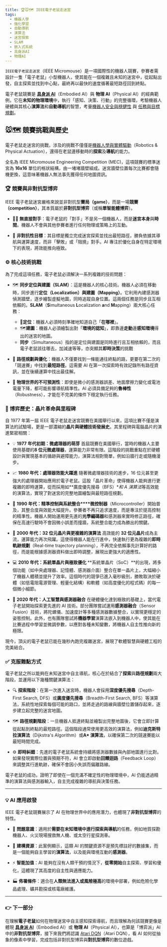 ```yaml
---
title: 🏆🐭🗺️ IEEE電子老鼠走迷宮
tags:
  - 機器人學
  - 強化學習
  - 自動導航
  - 演算法
  - 迷宮探索
  - SLAM
  - 嵌入式系統
  - 具身派AI
  - 物理AI
---
```

`IEEE電子老鼠走迷宮`（IEEE Micromouse）是一項國際性的機器人競賽，參賽者需設計一隻「電子老鼠」小型機器人，使其能在一個複雜且未知的迷宮中，從起點出發，自主探索並找到中心點，最終再以最快的速度循著最短路徑回到終點。

電子老鼠競賽是 **[具身派 AI](08----embodied_ai.zh-hant)**（Embodied AI）與 **物理 AI**（Physical AI）的經典範例，它在**未知的物理環境**中，執行「感知、決策、行動」的完整循環，考驗機器人硬體與其核心**演算法**和**自動導航**的智慧，考量[機器人安全與穩健性](08-05-robot_safety_and_robustness.zh-hant) 與 [任務與目標規劃](08-06-robot_tasks_and_goals.zh-hant)。

## 🐭🗺️ 競賽挑戰與歷史

電子老鼠走迷宮的挑戰，涉及的挑戰不僅僅是[機器人學與實體驅動](08-01-robotics_and_physical_actuation.zh-hant)（Robotics & Physical Actuation），還得在老鼠邊移動時的**探索**及**導航**的能力。

全名為 IEEE Micromouse Engineering Competition (MEC)，這項競賽的標準迷宮為 **16x16** 單位的格狀結構，由一堵堵牆壁組成。迷宮牆壁位置每次比賽都會隨機更換，這意味著機器人無法事先獲得任何地圖資訊。

### 🏆 競賽與非對抗型博弈

IEEE 電子老鼠迷宮嚴格來說並非對抗型**賽局（game）**，而是一場**競賽（competition）**，其本質屬於**非對抗型博弈**（或稱**單智能體博弈**）。

- 🙅‍♂️ **無直接對手**：電子老鼠的「對手」不是另一個機器人，而是**迷宮本身**與**時間**。機器人不會與其他參賽者進行任何物理或策略上的互動。
    
- 🏁 **非對抗性目標**：其目標是獨立完成迷宮探索並找出最短路徑，勝負依據其導航與運算速度，而非「擊敗」或「阻撓」對手。AI 專注於優化自身在特定環境下的表現，將效能推向極致。
    

### ⚙️ 核心技術挑戰

為了完成這項任務，電子老鼠必須解決一系列複雜的技術問題：

- 🗺️ **同步定位與建圖（SLAM）**：這是機器人的核心技術。機器人必須在移動時，同步進行**定位（Localization）與建圖（Mapping）**。它利用內建感測器偵測牆壁，逐步繪製虛擬地圖，同時追蹤自身位置。這兩個任務是同步且互相依賴的。**SLAM**（**S**imultaneous **L**ocalization **a**nd **M**apping）兩大核心任務：
	- 📍**定位**：機器人必須時刻準確地知道自己「**在哪裡**」。
	- 🗺️**建圖**：機器人必須繪製出對「**環境的認知**」，即靠邊**走動**邊**感知環境**得出的迷宮的地圖。
	- **同步**（Simultaneous）指的是定位與建圖是同時進行且互相依賴的，而且電子老鼠該往哪去，加減速等等，亦突顯其**即時決策**的挑戰
    
- 🧭 **路徑規劃與優化**：機器人不僅要找到一條能通往終點的路，更要在第二次的「競速賽」中找到**最短路徑**。這需要 AI 在第一次探索時有效記錄所有路徑資訊，並在後續運算中找出最佳解。
    
- 🎢 **物理世界的不可預測性**：即使是微小的感測器誤差、地面摩擦力變化或電池電量下降，都可能影響導航精準性。AI 必須具備足夠的**魯棒性**（Robustness），才能在不完美的條件下穩定執行任務。
    

### 📜 博弈歷史：晶片革命與里程碑

自 1977 年第一屆 IEEE 電子老鼠走迷宮競賽在美國舉行以來，這項比賽不僅是演算法的試驗場，更是一部濃縮的**晶片與硬體技術發展史**。其里程碑與電腦晶片的演進緊密相關：

- 💡 **1977 年代初期：微處理器的萌芽** 首屆競賽在美國舉行，當時的機器人主要使用基礎的**8 位元微處理器**，運算能力非常有限。這階段的挑戰重點在於硬體設計與實現基本的循跡與避障能力，演算法相對簡單，例如沿牆行走或隨機漫步。
    
- 📈 **1980 年代：處理器效能大躍進** 隨著微處理器技術的進步，16 位元甚至更強大的處理器開始應用於電子老鼠。這股「晶片革命」使得機器人能夠進行更複雜的即時運算，從而採用如**廣度優先搜尋（BFS）**和 **A* 演算法**等高效能的演算法，實現了對迷宮的完整地圖繪製與最短路徑規劃。
    
- 🧩 **1990 年代：精準控制與系統整合****微控制器**（Microcontroller）開始普及，其整合度與效能大幅提升。參賽者不再只追求速度，而是專注於提高控制的精準性。機器人開始運用更先進的**光學編碼器**和感測器來實時修正路徑，確保在高速行駛時不會因微小誤差而撞牆，系統整合能力成為勝出的關鍵。
    
- 🚀 **2000 年代：32 位元晶片與更複雜的演算法** 高效能的 **32 位元晶片**成為主流，運算能力再次飛躍。這使得機器人能在行進中，快速執行更為複雜的**即時軌跡規劃**（Real-time trajectory planning），不再完全依賴事先計算好的路徑，而是能根據感測器資料做出即時調整，展現出更強大的適應性。
    
- 💻 **2010 年代：系統單晶片與極致優化** **系統單晶片（SoC）**的出現，將多個功能（如中央處理器、記憶體、感測器介面）整合在單一晶片上，大幅縮小了機器人體積並提升了效率。這個時代的競爭已進入毫秒級別，勝敗取決於硬體（如低電阻電源管理、輕量化結構）和軟體（如高度優化的程式碼）的每一個微小細節。
    
- 🧠 **2020 年代：人工智慧與感測器融合** 在硬體優化達到極致的基礎上，當代電子老鼠開始探索更先進的 AI 技術。部分團隊嘗試運用**感測器融合**（Sensor Fusion）技術，將陀螺儀、加速度計等多種感測器數據整合，以實現更穩定的姿態控制。此外，也有團隊嘗試將**機器學習**演算法嵌入到機器人中，使其能在比賽過程中學習並微調參數，以應對各種未知變數，將機器人自主性推向新的極限。
    

現今，頂尖的電子老鼠已能在幾秒內跑完複雜迷宮，展現了軟體智慧與硬體工程的完美結合。

### ✅ 克服難點方式

電子老鼠之所以能夠在未知迷宮中自主導航，核心在於結合了**探索**與**路徑規劃**兩大階段，並運用以下幾種關鍵演算法：

- 🔍 **探索階段**：在第一次進入迷宮時，機器人會採用**深度優先搜尋**（Depth-First Search, DFS）或**廣度優先搜尋**（Breadth-First Search, BFS）等演算法，系統性地探索每個可能的路口，並將走過的路線與牆壁位置儲存起來，逐步建立起完整的迷宮地圖。
    
- 🗺️ **路徑規劃階段**：一旦機器人抵達終點並繪製出完整地圖後，它會立即計算從起點到終點的最短路徑。這個階段通常使用更高效的演算法，例如**迪克斯特拉演算法**（Dijkstra's Algorithm）或**A* 演算法**，以確保第二次的競速賽能以最短時間完成。
    
- ⚙️ **即時糾錯**：先進的電子老鼠系統會持續將感測器數據與內部地圖進行比對。如果發現實際位置與預期不符，AI 會立即啟動**回饋迴路**（Feedback Loop）來調整其行進軌跡，確保不會因小失誤而偏離路線。
    

電子老鼠的成功，證明了即使在一個充滿不確定性的物理環境中，AI 仍能透過精準的演算法與感測器輸入，自主完成複雜的導航與決策任務。

***

### 💡 AI 應用啟發

IEEE 電子老鼠競賽展示了 AI 在物理世界中的應用潛力，也體現了**非對抗型博弈**的特性。

- 🎯 **問題意識**：適用於**需要在未知環境中進行探索與導航**的任務，例如地質探勘機器人、火災現場搜救無人機、或太空行星探測車。
    
- 🔧 **建構資源**：此案例顯示，這類 AI 的關鍵資源不是預先標註好的數據集，而是一個能夠自主學習的**演算法**，以及能與環境互動的**感測器**。
    
- ⚡ **智能加值**：AI 能夠在沒有人類干預的情況下，**從零開始**自主探索、學習和優化，這體現了其高度的自主性與適應能力。
    
- 🏭 **佈署條件**：適合在**人類無法進入或風險極高**的環境中部署，例如危險化學品處理、礦井勘探或核電廠維護。
    

***

### 👉 下一部分

在理解**電子老鼠**如何在物理迷宮中自主感知探索導航，而且理解為何該競賽更像是體現 **[具身派 AI](08----embodied_ai.zh-hant)**（Embodied AI）或 **物理 AI**（Physical AI），也算是「博弈派」AI 中的**非對抗型博弈**，接下來我們將認識 [Atari DQN](07-02-atari_dqn.zh-hant.md)（Atari DQN），看 AI 如何從抽象的像素中學習，完成包括非對抗型博弈與**對抗型博弈**的數位遊戲。